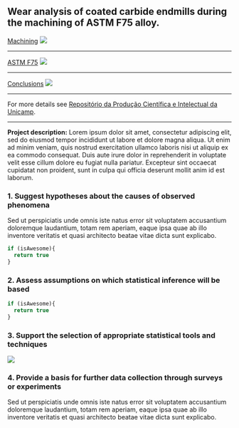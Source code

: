 ## Wear analysis of coated carbide endmills during the machining of ASTM F75 alloy.

[Machining](/pdf/sample_presentation.pdf)
<img src="images/dummy_thumbnail.jpg?raw=true"/>

---
[ASTM F75](http://example.com/)
<img src="images/dummy_thumbnail.jpg?raw=true"/>

---
[Conclusions](http://example.com/)
<img src="images/dummy_thumbnail.jpg?raw=true"/>

---

For more details see [Repositório da Produção Científica e Intelectual da Unicamp](http://repositorio.unicamp.br/jspui/handle/REPOSIP/351178).

---

**Project description:** Lorem ipsum dolor sit amet, consectetur adipiscing elit, sed do eiusmod tempor incididunt ut labore et dolore magna aliqua. Ut enim ad minim veniam, quis nostrud exercitation ullamco laboris nisi ut aliquip ex ea commodo consequat. Duis aute irure dolor in reprehenderit in voluptate velit esse cillum dolore eu fugiat nulla pariatur. Excepteur sint occaecat cupidatat non proident, sunt in culpa qui officia deserunt mollit anim id est laborum.

### 1. Suggest hypotheses about the causes of observed phenomena

Sed ut perspiciatis unde omnis iste natus error sit voluptatem accusantium doloremque laudantium, totam rem aperiam, eaque ipsa quae ab illo inventore veritatis et quasi architecto beatae vitae dicta sunt explicabo. 

```javascript
if (isAwesome){
  return true
}
```

### 2. Assess assumptions on which statistical inference will be based

```javascript
if (isAwesome){
  return true
}
```

### 3. Support the selection of appropriate statistical tools and techniques

<img src="images/dummy_thumbnail.jpg?raw=true"/>

### 4. Provide a basis for further data collection through surveys or experiments

Sed ut perspiciatis unde omnis iste natus error sit voluptatem accusantium doloremque laudantium, totam rem aperiam, eaque ipsa quae ab illo inventore veritatis et quasi architecto beatae vitae dicta sunt explicabo. 
